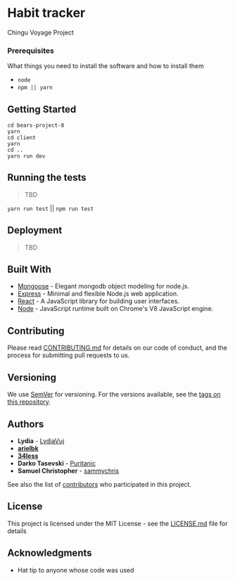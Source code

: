 # Habit tracker

Chingu Voyage Project

### Prerequisites

What things you need to install the software and how to install them

-   `node`
-   `npm || yarn`

## Getting Started

```shell
cd bears-project-8
yarn
cd client
yarn
cd ..
yarn run dev
```

## Running the tests

> TBD

`yarn run test` || `npm run test`

## Deployment

> TBD

## Built With

-   [Mongoose](https://mongoosejs.com/) - Elegant mongodb object modeling for node.js.
-   [Express](https://expressjs.com/) - Minimal and flexible Node.js web application.
-   [React](https://reactjs.org/) - A JavaScript library for building user interfaces.
-   [Node](https://nodejs.org/en/) - JavaScript runtime built on Chrome's V8 JavaScript engine.

## Contributing

Please read [CONTRIBUTING.md](CONTRIBUTING.md) for details on our code of conduct, and the process for submitting pull requests to us.

## Versioning

We use [SemVer](http://semver.org/) for versioning. For the versions available, see the [tags on this repository](https://github.com/your/project/tags).

## Authors

-   **Lydia** - [LydiaVuj](https://github.com/LydiaVuj)
-   **[arielbk](https://github.com/arielbk)**
-   **[34less](https://github.com/34less)**
-   **Darko Tasevski** - [Puritanic](https://github.com/Puritanic)
-   **Samuel Christopher** - [sammychris](https://github.com/sammychris)

See also the list of [contributors](CONTRIBUTORS.md) who participated in this project.

## License

This project is licensed under the MIT License - see the [LICENSE.md](LICENSE.md) file for details

## Acknowledgments

-   Hat tip to anyone whose code was used

